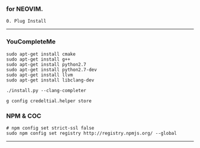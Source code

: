 ### for NEOVIM.

```
0. Plug Install
```

---

### YouCompleteMe

```
sudo apt-get install cmake
sudo apt-get install g++
sudo apt-get install python2.7
sudo apt-get install python2.7-dev
sudo apt-get install llvm
sudo apt-get install libclang-dev

./install.py --clang-completer
```

```
g config credeltial.helper store

```

### NPM & COC
```
# npm config set strict-ssl false
sudo npm config set registry http://registry.npmjs.org/ --global

```
---
